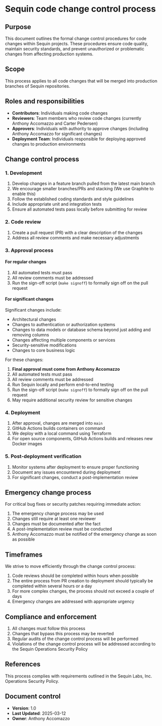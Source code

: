 # Sequin code change control process

## Purpose

This document outlines the formal change control procedures for code changes within Sequin projects. These procedures ensure code quality, maintain security standards, and prevent unauthorized or problematic changes from affecting production systems.

## Scope

This process applies to all code changes that will be merged into production branches of Sequin repositories.

## Roles and responsibilities

- **Contributors**: Individuals making code changes
- **Reviewers**: Team members who review code changes (currently Anthony Accomazzo and Carter Pedersen)
- **Approvers**: Individuals with authority to approve changes (including Anthony Accomazzo for significant changes)
- **Deployment Team**: Individuals responsible for deploying approved changes to production environments

## Change control process

### 1. Development

1. Develop changes in a feature branch pulled from the latest main branch
2. We encourage smaller branches/PRs and stacking (We use Graphite to enable this)
3. Follow the established coding standards and style guidelines
4. Include appropriate unit and integration tests
5. Ensure all automated tests pass locally before submitting for review

### 2. Code review

1. Create a pull request (PR) with a clear description of the changes
2. Address all review comments and make necessary adjustments

### 3. Approval process

#### For regular changes
1. All automated tests must pass
2. All review comments must be addressed
3. Run the sign-off script (`make signoff`) to formally sign off on the pull request

#### For significant changes
Significant changes include:
- Architectural changes
- Changes to authentication or authorization systems
- Changes to data models or database schema beyond just adding and removing columns
- Changes affecting multiple components or services
- Security-sensitive modifications
- Changes to core business logic

For these changes:
1. **Final approval must come from Anthony Accomazzo**
2. All automated tests must pass
3. All review comments must be addressed
4. Run Sequin locally and perform end-to-end testing
5. Run the sign-off script (`make signoff`) to formally sign off on the pull request
6. May require additional security review for sensitive changes

### 4. Deployment

1. After approval, changes are merged into `main`
2. GitHub Actions builds containers on command
3. We deploy with a local command using Terraform
4. For open source components, GitHub Actions builds and releases new Docker images

### 5. Post-deployment verification

1. Monitor systems after deployment to ensure proper functioning
2. Document any issues encountered during deployment
3. For significant changes, conduct a post-implementation review

## Emergency change process

For critical bug fixes or security patches requiring immediate action:

1. The emergency change process may be used
2. Changes still require at least one reviewer
3. Changes must be documented after the fact
4. A post-implementation review must be conducted
5. Anthony Accomazzo must be notified of the emergency change as soon as possible

## Timeframes

We strive to move efficiently through the change control process:
1. Code reviews should be completed within hours when possible
2. The entire process from PR creation to deployment should typically be completed within several hours or a day
3. For more complex changes, the process should not exceed a couple of days
4. Emergency changes are addressed with appropriate urgency

## Compliance and enforcement

1. All changes must follow this process
2. Changes that bypass this process may be reverted
3. Regular audits of the change control process will be performed
4. Violations of the change control process will be addressed according to the Sequin Operations Security Policy

## References

This process complies with requirements outlined in the Sequin Labs, Inc. Operations Security Policy.

## Document control

- **Version**: 1.0
- **Last Updated**: 2025-03-12
- **Owner**: Anthony Accomazzo
